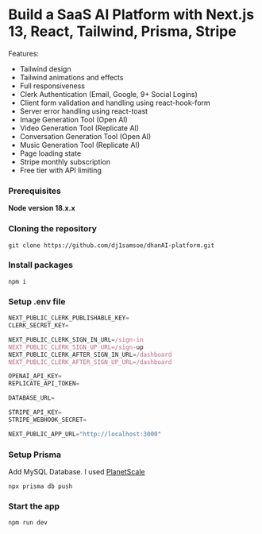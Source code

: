 # Build a SaaS AI Platform with Next.js 13, React, Tailwind, Prisma, Stripe

Features:

- Tailwind design
- Tailwind animations and effects
- Full responsiveness
- Clerk Authentication (Email, Google, 9+ Social Logins)
- Client form validation and handling using react-hook-form
- Server error handling using react-toast
- Image Generation Tool (Open AI)
- Video Generation Tool (Replicate AI)
- Conversation Generation Tool (Open AI)
- Music Generation Tool (Replicate AI)
- Page loading state
- Stripe monthly subscription
- Free tier with API limiting

### Prerequisites

**Node version 18.x.x**

### Cloning the repository

```shell
git clone https://github.com/dj1samsoe/dhanAI-platform.git
```

### Install packages

```shell
npm i
```

### Setup .env file

```js
NEXT_PUBLIC_CLERK_PUBLISHABLE_KEY=
CLERK_SECRET_KEY=

NEXT_PUBLIC_CLERK_SIGN_IN_URL=/sign-in
NEXT_PUBLIC_CLERK_SIGN_UP_URL=/sign-up
NEXT_PUBLIC_CLERK_AFTER_SIGN_IN_URL=/dashboard
NEXT_PUBLIC_CLERK_AFTER_SIGN_UP_URL=/dashboard

OPENAI_API_KEY=
REPLICATE_API_TOKEN=

DATABASE_URL=

STRIPE_API_KEY=
STRIPE_WEBHOOK_SECRET=

NEXT_PUBLIC_APP_URL="http://localhost:3000"
```

### Setup Prisma

Add MySQL Database. I used [PlanetScale](https://planetscale.com/)

```shell
npx prisma db push

```

### Start the app

```shell
npm run dev
```
